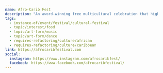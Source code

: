 ```yaml
---
name: Afro-Carib Fest
description: "An award-winning free multicultural celebration that highlights the rich heritage of African and Caribbean communities through music, arts, dance, food, and cultural showcases. First of its kind merging African and Caribbean cultures, established in 2012 to bridge social, cultural and economic gaps, promote community development, and foster networking opportunities among diverse groups."
tags:
  - instance-of/event/festival/cultural-festival
  - topic/interest/food
  - topic/art-form/music
  - topic/art-form/dance
  - requires-refactoring/culture/african
  - requires-refactoring/culture/caribbean
link: https://afrocaribfestival.com
social:
  instagram: https://www.instagram.com/afrocaribfest/
  facebook: https://www.facebook.com/afrocaribfestival/
---
```

